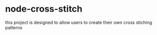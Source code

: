 # node-cross-stitch

this project is designed to allow users to create their own cross stiching patterns
